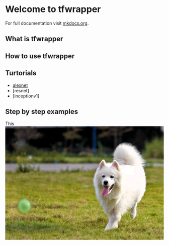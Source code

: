 # Welcome to tfwrapper

For full documentation visit [mkdocs.org](http://mkdocs.org).

## What is tfwrapper

## How to use tfwrapper

## Turtorials
[alexnet]:www.pku.edu.cn

 * [alexnet]
 * [resnet]
 * [inceptionv1]

## Step by step examples
[samo]:samo.jpg
This ![samo]




